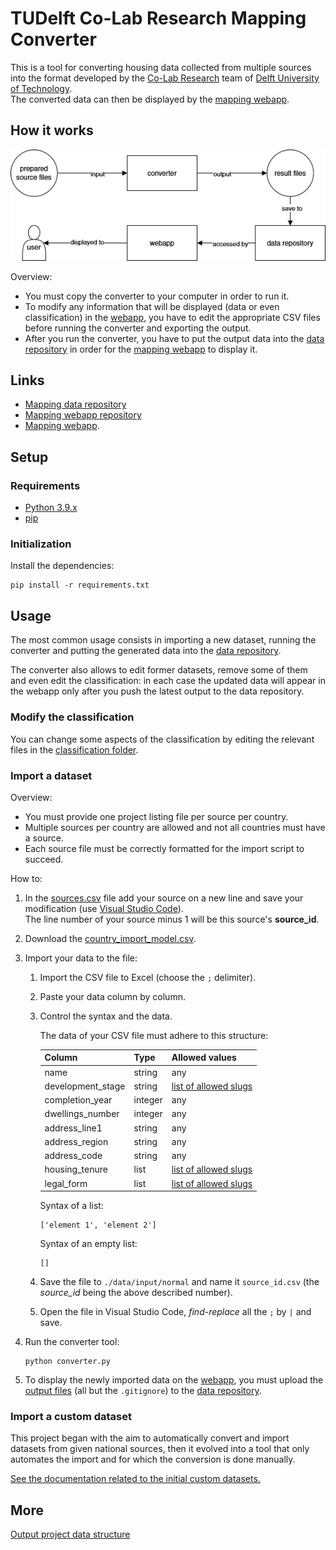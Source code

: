 # TUDelft Co-Lab Research Mapping Converter

This is a tool for converting housing data collected from multiple sources into the format developed by the [Co-Lab Research](https://co-lab-research.net/) team of [Delft University of Technology](https://www.tudelft.nl/en/).  
The converted data can then be displayed by the [mapping webapp](https://mapping.co-lab-research.net/).



## How it works

![How it works schema](doc/tudelft-colabresearch-mapping.png)

Overview:
- You must copy the converter to your computer in order to run it.
- To modify any information that will be displayed (data or even classification) in the [webapp](https://mapping.co-lab-research.net/), you have to edit the appropriate CSV files before running the converter and exporting the output.
- After you run the converter, you have to put the output data into the [data repository](https://github.com/odqo/tudelft-colabresearch-mapping-data) in order for the [mapping webapp](https://mapping.co-lab-research.net/) to display it.



## Links

- [Mapping data repository](https://github.com/odqo/tudelft-colabresearch-mapping-data)
- [Mapping webapp repository](https://github.com/odqo/tudelft-colabresearch-mapping-webapp)
- [Mapping webapp](https://mapping.co-lab-research.net/).



## Setup


### Requirements

- [Python 3.9.x](https://www.python.org/)
- [pip](https://pypi.org/project/pip/)


### Initialization

Install the dependencies:

    pip install -r requirements.txt



## Usage

The most common usage consists in importing a new dataset, running the converter and putting the generated data into the [data repository](https://github.com/odqo/tudelft-colabresearch-mapping-data).

The converter also allows to edit former datasets, remove some of them and even edit the classification: in each case the updated data will appear in the webapp only after you push the latest output to the data repository.


### Modify the classification

You can change some aspects of the classification by editing the relevant files in the [classification folder](https://github.com/odqo/tudelft-colabresearch-mapping-converter/tree/main/classification).


### Import a dataset

Overview:

- You must provide one project listing file per source per country.
- Multiple sources per country are allowed and not all countries must have a source.
- Each source file must be correctly formatted for the import script to succeed.

How to:

1. In the [sources.csv](./data/input/sources.csv) file add your source on a new line and save your modification (use [Visual Studio Code](https://code.visualstudio.com/)).  
The line number of your source minus 1 will be this source's **source_id**.
2. Download the [country_import_model.csv](./doc/country-normal/country_import_model.csv).
3. Import your data to the file:

   1. Import the CSV file to Excel (choose the `;` delimiter).
   2. Paste your data column by column.
   3. Control the syntax and the data.

      The data of your CSV file must adhere to this structure:

      | Column            | Type    | Allowed values                                       |
      |-------------------|---------|------------------------------------------------------|
      | name              | string  | any                                                  |
      | development_stage | string  | [list of allowed slugs](./classification/development_stages.csv) |
      | completion_year   | integer | any                                                  |
      | dwellings_number  | integer | any                                                  |
      | address_line1     | string  | any                                                  |
      | address_region    | string  | any                                                  |
      | address_code      | string  | any                                                  |
      | housing_tenure    | list    | [list of allowed slugs](./classification/housing_tenures.csv)    |
      | legal_form        | list    | [list of allowed slugs](./classification/legal_forms.csv)        |

      Syntax of a list:

          ['element 1', 'element 2']

      Syntax of an empty list:

          []

    4. Save the file to `./data/input/normal` and name it  `source_id.csv` (the *source_id* being the above described number).
    5. Open the file in Visual Studio Code, _find-replace_ all the `;` by `|` and save.
   
4. Run the converter tool:
   
       python converter.py

5. To display the newly imported data on the [webapp](https://github.com/odqo/tudelft-colabresearch-mapping-webapp), you must upload the [output files](./data/output/) (all but the `.gitignore`) to the [data repository](https://github.com/odqo/tudelft-colabresearch-mapping-data).


### Import a custom dataset

This project began with the aim to automatically convert and import datasets from given national sources, then it evolved into a tool that only automates the import and for which the conversion is done manually.

[See the documentation related to the initial custom datasets.](doc/country-custom/readme.md)


## More

[Output project data structure](./doc/output-data-structure.md)
